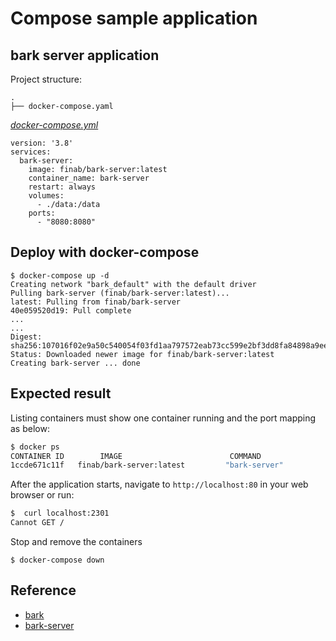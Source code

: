 # Compose sample application

## bark server application

Project structure:

```text
.
├── docker-compose.yaml

```

[_docker-compose.yml_](docker-compose.yml)

```compose
version: '3.8'
services:
  bark-server:
    image: finab/bark-server:latest
    container_name: bark-server
    restart: always
    volumes:
      - ./data:/data
    ports:
      - "8080:8080"
```

## Deploy with docker-compose

```compose
$ docker-compose up -d
Creating network "bark_default" with the default driver
Pulling bark-server (finab/bark-server:latest)...
latest: Pulling from finab/bark-server
40e059520d19: Pull complete
...
...
Digest: sha256:107016f02e9a50c540054f03fd1aa797572eab73cc599e2bf3dd8fa84898a9ee
Status: Downloaded newer image for finab/bark-server:latest
Creating bark-server ... done
```

## Expected result

Listing containers must show one container running and the port mapping as below:

```bash
$ docker ps
CONTAINER ID        IMAGE                        COMMAND                  CREATED             STATUS              PORTS                  NAMES
1ccde671c11f   finab/bark-server:latest         "bark-server"            2 minutes ago   Up 2 minutes       0.0.0.0:8080->8080/tcp, :::8080->8080/tcp           bark-server
```

After the application starts, navigate to `http://localhost:80` in your web browser or run:

```bash
$  curl localhost:2301       
Cannot GET /
```

Stop and remove the containers

```compose
$ docker-compose down
```

## Reference

- [bark](https://github.com/Finb/Bark)
- [bark-server](https://github.com/Finb/bark-server)
